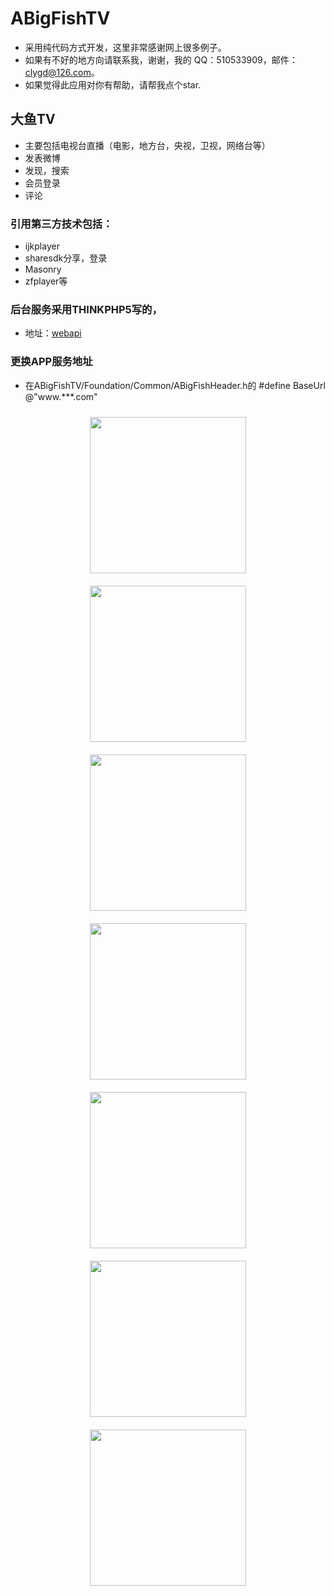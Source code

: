 # ABigFishTV
* 采用纯代码方式开发，这里非常感谢网上很多例子。
* 如果有不好的地方向请联系我，谢谢，我的 QQ：510533909，邮件：clygd@126.com。
* 如果觉得此应用对你有帮助，请帮我点个star.

## 大鱼TV
* 主要包括电视台直播（电影，地方台，央视，卫视，网络台等）
* 发表微博
* 发现，搜索
* 会员登录
* 评论

### 引用第三方技术包括：
* ijkplayer
* sharesdk分享，登录
* Masonry
* zfplayer等

### 后台服务采用THINKPHP5写的，
* 地址：<a href="https://github.com/clyhs/webapi">webapi</a>

### 更换APP服务地址
* 在ABigFishTV/Foundation/Common/ABigFishHeader.h的 #define BaseUrl @"www.***.com"

<div align="center">
<img src="https://github.com/clyhs/ABigFishTV/blob/master/images/home.png" width="250" style="margin:10px 10px;" >
<img src="https://github.com/clyhs/ABigFishTV/blob/master/images/video.png" width
="250" style="margin:10px 10px;" >
<img src="https://github.com/clyhs/ABigFishTV/blob/master/images/found.png" width
="250" style="margin:10px 10px;">
</div>
<div align="center">
<img src="https://github.com/clyhs/ABigFishTV/blob/master/images/me.png" width
="250" style="margin:10px 10px;">
<img src="https://github.com/clyhs/ABigFishTV/blob/master/images/setting.png" width
="250" style="margin:10px 10px;">
<img src="https://github.com/clyhs/ABigFishTV/blob/master/images/login.png" width
="250" style="margin:10px 10px;">
</div>

<div align="center">
<img src="https://github.com/clyhs/ABigFishTV/blob/master/images/tv.png" width
="250" style="margin:10px 10px;">
</div>
